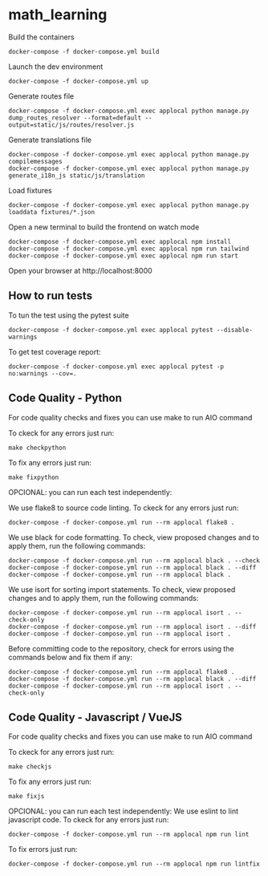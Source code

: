 # math_learning

Build the containers
```shell
docker-compose -f docker-compose.yml build
```

Launch the dev environment
````shell
docker-compose -f docker-compose.yml up
````

Generate routes file
````shell
docker-compose -f docker-compose.yml exec applocal python manage.py dump_routes_resolver --format=default --output=static/js/routes/resolver.js
````

Generate translations file
````shell
docker-compose -f docker-compose.yml exec applocal python manage.py compilemessages
docker-compose -f docker-compose.yml exec applocal python manage.py generate_i18n_js static/js/translation
````

Load fixtures
````shell
docker-compose -f docker-compose.yml exec applocal python manage.py loaddata fixtures/*.json
````

Open a new terminal to build the frontend on watch mode
````shell
docker-compose -f docker-compose.yml exec applocal npm install
docker-compose -f docker-compose.yml exec applocal npm run tailwind
docker-compose -f docker-compose.yml exec applocal npm run start
````

Open your browser at http://localhost:8000

## How to run tests
To tun the test using the pytest suite
````shell
docker-compose -f docker-compose.yml exec applocal pytest --disable-warnings
````

To get test coverage report:
````shell
docker-compose -f docker-compose.yml exec applocal pytest -p no:warnings --cov=.
````

## Code Quality - Python
For code quality checks and fixes you can use make to run AIO command

To ckeck for any errors just run:
```shell
make checkpython
```

To fix any errors just run:
```shell
make fixpython
```

OPCIONAL: you can run each test independently:

We use flake8 to source code linting. To ckeck for any errors just run:
```shell
docker-compose -f docker-compose.yml run --rm applocal flake8 .
```

We use black for code formatting. To check, view proposed changes and to apply them, run the following commands: 
```shell
docker-compose -f docker-compose.yml run --rm applocal black . --check
docker-compose -f docker-compose.yml run --rm applocal black . --diff 
docker-compose -f docker-compose.yml run --rm applocal black .
```

We use isort for sorting import statements. To check, view proposed changes and to apply them, run the following commands: 
```shell
docker-compose -f docker-compose.yml run --rm applocal isort . --check-only
docker-compose -f docker-compose.yml run --rm applocal isort . --diff
docker-compose -f docker-compose.yml run --rm applocal isort .
```

Before committing code to the repository, check for errors using the commands below and fix them if any:
```shell
docker-compose -f docker-compose.yml run --rm applocal flake8 .
docker-compose -f docker-compose.yml run --rm applocal black . --diff 
docker-compose -f docker-compose.yml run --rm applocal isort . --check-only
```

## Code Quality - Javascript / VueJS
For code quality checks and fixes you can use make to run AIO command

To ckeck for any errors just run:
```shell
make checkjs
```

To fix any errors just run:
```shell
make fixjs
```

OPCIONAL: you can run each test independently:
We use eslint to lint javascript code. To ckeck for any errors just run:
```shell
docker-compose -f docker-compose.yml run --rm applocal npm run lint
```

To fix errors just run: 
```shell
docker-compose -f docker-compose.yml run --rm applocal npm run lintfix
```

